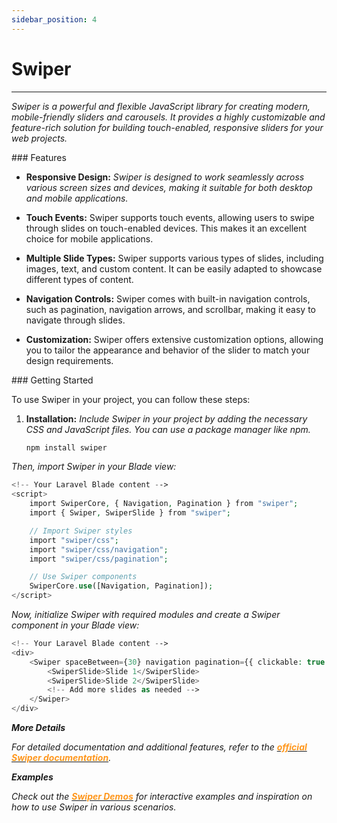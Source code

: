 ```yaml
---
sidebar_position: 4
---
```


# Swiper

<hr/>

_Swiper is a powerful and flexible JavaScript library for creating modern, mobile-friendly sliders and carousels. It provides a highly customizable and feature-rich solution for building touch-enabled, responsive sliders for your web projects._

<div className="mt-3 text-small">
### Features
</div>

- **Responsive Design:** _Swiper is designed to work seamlessly across various screen sizes and devices, making it suitable for both desktop and mobile applications._

- **Touch Events:** Swiper supports touch events, allowing users to swipe through slides on touch-enabled devices. This makes it an excellent choice for mobile applications.

- **Multiple Slide Types:** Swiper supports various types of slides, including images, text, and custom content. It can be easily adapted to showcase different types of content.

- **Navigation Controls:** Swiper comes with built-in navigation controls, such as pagination, navigation arrows, and scrollbar, making it easy to navigate through slides.

- **Customization:** Swiper offers extensive customization options, allowing you to tailor the appearance and behavior of the slider to match your design requirements.

<div className="mt-5 text-small">
### Getting Started
</div>

To use Swiper in your project, you can follow these steps:

1. **Installation:** _Include Swiper in your project by adding the necessary CSS and JavaScript files. You can use a package manager like npm._

   ```bash
   npm install swiper
   ```

_Then, import Swiper in your Blade view:_

```php
<!-- Your Laravel Blade content -->
<script>
    import SwiperCore, { Navigation, Pagination } from "swiper";
    import { Swiper, SwiperSlide } from "swiper";

    // Import Swiper styles
    import "swiper/css";
    import "swiper/css/navigation";
    import "swiper/css/pagination";

    // Use Swiper components
    SwiperCore.use([Navigation, Pagination]);
</script>
```

_Now, initialize Swiper with required modules and create a Swiper component in your Blade view:_

```php
<!-- Your Laravel Blade content -->
<div>
    <Swiper spaceBetween={30} navigation pagination={{ clickable: true }}>
        <SwiperSlide>Slide 1</SwiperSlide>
        <SwiperSlide>Slide 2</SwiperSlide>
        <!-- Add more slides as needed -->
    </Swiper>
</div>
```

**_More Details_**

_For detailed documentation and additional features, refer to the [<font color="#FF971D">**official Swiper documentation**</font>](https://swiperjs.com/get-started)._

**_Examples_**

_Check out the [<font color="#FF971D">**Swiper Demos**</font>](https://swiperjs.com/demos) for interactive examples and inspiration on how to use Swiper in various scenarios._
